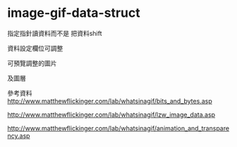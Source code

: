 # image-gif-data-struct

指定指針讀資料而不是
把資料shift

資料設定欄位可調整

可預覽調整的圖片

及圖層


參考資料
http://www.matthewflickinger.com/lab/whatsinagif/bits_and_bytes.asp

http://www.matthewflickinger.com/lab/whatsinagif/lzw_image_data.asp

http://www.matthewflickinger.com/lab/whatsinagif/animation_and_transparency.asp
